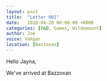 ```yaml
---
layout: post
title:  "Letter 001"
date:   2020-04-20 00:00:00 +0000
categories: [D&D, Games, Wildemount]
author: Joe
voice: Vakgar
location: [Bazzoxan]
---
```

Hello Jayna,

We've arrived at Bazzoxan
<!-- more -->